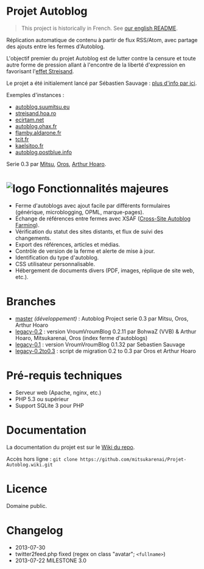 
Projet Autoblog
===============

> This project is historically in French. See [our english README](https://github.com/mitsukarenai/Projet-Autoblog/wiki/Autoblog-Project).

Réplication automatique de contenu à partir de flux RSS/Atom, avec partage des ajouts entre les fermes d'Autoblog. 

L'objectif premier du projet Autoblog est de lutter contre la censure et toute autre forme de pression allant à l'encontre de la liberté d'expression en favorisant l'[effet Streisand](http://fr.wikipedia.org/wiki/Effet_Streisand). 

Le projet a été initialement lancé par Sébastien Sauvage : [plus d'info par ici](http://sebsauvage.net/streisand.me/fr/).

Exemples d'instances : 
- [autoblog.suumitsu.eu](http://autoblog.suumitsu.eu/)
- [streisand.hoa.ro](http://streisand.hoa.ro/)
- [ecirtam.net](https://ecirtam.net/autoblogs/)
- [autoblog.ohax.fr](http://autoblog.ohax.fr/)
- [flamby.aldarone.fr](http://flamby.aldarone.fr/)
- [tcit.fr](http://www.tcit.fr/streisand/)
- [kaelsitoo.fr](http://kaelsitoo.fr/autoblog/)
- [autoblog.postblue.info](http://autoblog.postblue.info/)


Serie 0.3 par [Mitsu](https://github.com/mitsukarenai/), [Oros](https://github.com/Oros42), [Arthur Hoaro](https://github.com/ArthurHoaro).

![logo](https://raw.github.com/mitsukarenai/Projet-Autoblog/master/resources/icon-logo.png)
Fonctionnalités majeures
===================

- Ferme d'autoblogs avec ajout facile par différents formulaires (générique, microblogging, OPML, marque-pages).
- Échange de références entre fermes avec XSAF ([Cross-Site Autoblog Farming](https://github.com/mitsukarenai/Projet-Autoblog/wiki/XSAF---Cross-Site-Autoblog-Farming)).
- Vérification du statut des sites distants, et flux de suivi des changements.
- Export des références, articles et médias.
- Contrôle de version de la ferme et alerte de mise à jour.
- Identification du type d'autoblog.
- CSS utilisateur personnalisable.
- Hébergement de documents divers (PDF, images, réplique de site web, etc.).

Branches
===================

 - [master](https://github.com/mitsukarenai/Projet-Autoblog/tree/master/) _(développement)_ : Autoblog Project serie 0.3 par Mitsu, Oros, Arthur Hoaro
 - [legacy-0.2](https://github.com/mitsukarenai/Projet-Autoblog/tree/legacy-0.2) : version VroumVroumBlog 0.2.11 par BohwaZ (VVB) & Arthur Hoaro, Mitsukarenai, Oros (index ferme d'autoblogs)
 - [legacy-0.1](https://github.com/mitsukarenai/Projet-Autoblog/tree/legacy-0.1) : version VroumVroumBlog 0.1.32 par Sebastien Sauvage
 - [legacy-0.2to0.3](https://github.com/mitsukarenai/Projet-Autoblog/tree/legacy-0.2to0.3) : script de migration 0.2 to 0.3 par Oros et Arthur Hoaro

Pré-requis techniques
=====================

- Serveur web (Apache, nginx, etc.)
- PHP 5.3 ou supérieur 
- Support SQLite 3 pour PHP

Documentation
=====================

La documentation du projet est sur le [Wiki du repo](https://github.com/mitsukarenai/Projet-Autoblog/wiki).

Accès hors ligne : `git clone https://github.com/mitsukarenai/Projet-Autoblog.wiki.git`

Licence
=====================

Domaine public.

Changelog
=====================

- 2013-07-30
 - twitter2feed.php fixed (regex on class "avatar"; ```<fullname>```)
- 2013-07-22  MILESTONE 3.0
